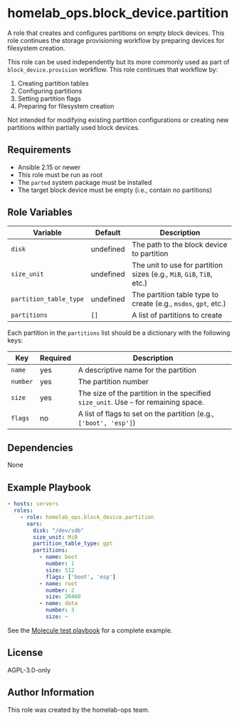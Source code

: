 homelab_ops.block_device.partition
==================================

A role that creates and configures partitions on empty block devices. This role continues the storage provisioning workflow by preparing devices for filesystem creation.

This role can be used independently but its more commonly used as part of `block_device.provision` workflow. This role continues that workflow by:

1. Creating partition tables
2. Configuring partitions
3. Setting partition flags
4. Preparing for filesystem creation

Not intended for modifying existing partition configurations or creating new partitions within partially used block devices.

Requirements
------------

- Ansible 2.15 or newer
- This role must be run as root
- The `parted` system package must be installed
- The target block device must be empty (i.e., contain no partitions)

Role Variables
--------------

| Variable | Default | Description |
| --- | --- | --- |
| `disk` | undefined | The path to the block device to partition |
| `size_unit` | undefined | The unit to use for partition sizes (e.g., `MiB`, `GiB`, `TiB`, etc.) |
| `partition_table_type` | undefined | The partition table type to create (e.g., `msdos`, `gpt`, etc.) |
| `partitions` | `[]` | A list of partitions to create |

Each partition in the `partitions` list should be a dictionary with the following keys:

| Key | Required | Description |
| --- | --- | --- |
| `name` | yes | A descriptive name for the partition |
| `number` | yes | The partition number |
| `size` | yes | The size of the partition in the specified `size_unit`. Use `~` for remaining space. |
| `flags` | no | A list of flags to set on the partition (e.g., `['boot', 'esp']`) |

Dependencies
------------

None

Example Playbook
----------------

```yaml
- hosts: servers
  roles:
    - role: homelab_ops.block_device.partition
      vars:
        disk: "/dev/sdb"
        size_unit: MiB
        partition_table_type: gpt
        partitions:
          - name: boot
            number: 1
            size: 512
            flags: ['boot', 'esp']
          - name: root
            number: 2
            size: 20480
          - name: data
            number: 3
            size: ~
```

See the [Molecule test playbook](../../molecule/partition/converge.yml) for a complete example.

License
-------

AGPL-3.0-only

Author Information
------------------

This role was created by the homelab-ops team.
